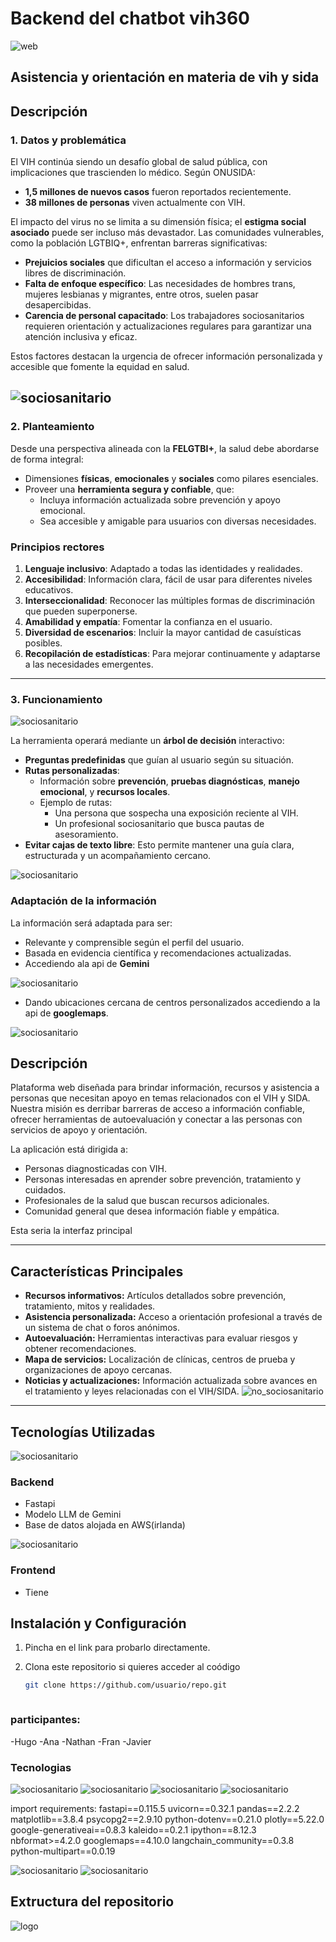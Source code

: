 # Backend del chatbot vih360
![web](Imagenes/interfaz_web.png)
## **Asistencia y orientación en materia de vih y sida**
## **Descripción**

### **1. Datos y problemática**

El VIH continúa siendo un desafío global de salud pública, con implicaciones que trascienden lo médico. Según ONUSIDA:
- **1,5 millones de nuevos casos** fueron reportados recientemente.
- **38 millones de personas** viven actualmente con VIH.

El impacto del virus no se limita a su dimensión física; el **estigma social asociado** puede ser incluso más devastador. Las comunidades vulnerables, como la población LGTBIQ+, enfrentan barreras significativas:
- **Prejuicios sociales** que dificultan el acceso a información y servicios libres de discriminación.
- **Falta de enfoque específico**: Las necesidades de hombres trans, mujeres lesbianas y migrantes, entre otros, suelen pasar desapercibidas.
- **Carencia de personal capacitado**: Los trabajadores sociosanitarios requieren orientación y actualizaciones regulares para garantizar una atención inclusiva y eficaz.

Estos factores destacan la urgencia de ofrecer información personalizada y accesible que fomente la equidad en salud.

![sociosanitario](Imagenes/diapositiva.png)
---

### **2. Planteamiento**

Desde una perspectiva alineada con la **FELGTBI+**, la salud debe abordarse de forma integral:
- Dimensiones **físicas**, **emocionales** y **sociales** como pilares esenciales.
- Proveer una **herramienta segura y confiable**, que:
  - Incluya información actualizada sobre prevención y apoyo emocional.
  - Sea accesible y amigable para usuarios con diversas necesidades.

### **Principios rectores**
1. **Lenguaje inclusivo**: Adaptado a todas las identidades y realidades.  
2. **Accesibilidad**: Información clara, fácil de usar para diferentes niveles educativos.  
3. **Interseccionalidad**: Reconocer las múltiples formas de discriminación que pueden superponerse.  
4. **Amabilidad y empatía**: Fomentar la confianza en el usuario.  
5. **Diversidad de escenarios**: Incluir la mayor cantidad de casuísticas posibles.  
6. **Recopilación de estadísticas**: Para mejorar continuamente y adaptarse a las necesidades emergentes.

---

### **3. Funcionamiento**
![sociosanitario](Imagenes/no_sociosanitario.png)  

La herramienta operará mediante un **árbol de decisión** interactivo:
- **Preguntas predefinidas** que guían al usuario según su situación.
- **Rutas personalizadas**:
  - Información sobre **prevención**, **pruebas diagnósticas**, **manejo emocional**, y **recursos locales**.
  - Ejemplo de rutas:
    - Una persona que sospecha una exposición reciente al VIH.
    - Un profesional sociosanitario que busca pautas de asesoramiento.
- **Evitar cajas de texto libre**: Esto permite mantener una guía clara, estructurada y un acompañamiento cercano.

![sociosanitario](Imagenes/chatbot_2.png)

### **Adaptación de la información**
La información será adaptada para ser:
- Relevante y comprensible según el perfil del usuario.
- Basada en evidencia científica y recomendaciones actualizadas.
- Accediendo ala api de **Gemini**  

![sociosanitario](Imagenes/gemini.png)  

- Dando ubicaciones cercana de centros personalizados accediendo a la api de **googlemaps**.

![sociosanitario](Imagenes/googlemaps.png)









## **Descripción**

Plataforma web diseñada para brindar información, recursos y asistencia a personas que necesitan apoyo en temas relacionados con el VIH y SIDA. Nuestra misión es derribar barreras de acceso a información confiable, ofrecer herramientas de autoevaluación y conectar a las personas con servicios de apoyo y orientación.

La aplicación está dirigida a:  
- Personas diagnosticadas con VIH.  
- Personas interesadas en aprender sobre prevención, tratamiento y cuidados.  
- Profesionales de la salud que buscan recursos adicionales.  
- Comunidad general que desea información fiable y empática.

Esta seria la interfaz principal 




---

## **Características Principales**

- **Recursos informativos:** Artículos detallados sobre prevención, tratamiento, mitos y realidades.  
- **Asistencia personalizada:** Acceso a orientación profesional a través de un sistema de chat o foros anónimos.  
- **Autoevaluación:** Herramientas interactivas para evaluar riesgos y obtener recomendaciones.  
- **Mapa de servicios:** Localización de clínicas, centros de prueba y organizaciones de apoyo cercanas.  
- **Noticias y actualizaciones:** Información actualizada sobre avances en el tratamiento y leyes relacionadas con el VIH/SIDA.
![no_sociosanitario](Imagenes/no_sociosanitario.png)
---

## **Tecnologías Utilizadas**

![sociosanitario](Imagenes/tablas.png)
### **Backend**
- Fastapi
- Modelo LLM de Gemini  
- Base de datos alojada en AWS(irlanda) 

![sociosanitario](Imagenes/sociosanitario.png)
### **Frontend** 
- Tiene

## **Instalación y Configuración**

1. Pincha en el link para probarlo directamente.


2. Clona este repositorio si quieres acceder al coódigo  
   ```bash
   git clone https://github.com/usuario/repo.git



### participantes:
-Hugo
-Ana
-Nathan
-Fran
-Javier
### Tecnologias

![sociosanitario](Imagenes/googlemaps.png)
![sociosanitario](Imagenes/render.png)
![sociosanitario](Imagenes/aws.png)
![sociosanitario](Imagenes/gemini.png)

import requirements:
fastapi==0.115.5
uvicorn==0.32.1
pandas==2.2.2
matplotlib==3.8.4
psycopg2==2.9.10
python-dotenv==0.21.0
plotly==5.22.0
google-generativeai==0.8.3
kaleido==0.2.1
ipython==8.12.3
nbformat>=4.2.0
googlemaps==4.10.0
langchain_community==0.3.8
python-multipart==0.0.19


![sociosanitario](Imagenes/grafico_barchart.png)
![sociosanitario](Imagenes/barras_apiladas.png)

## **Extructura del repositorio**
![logo](Imagenes/logo.png)
